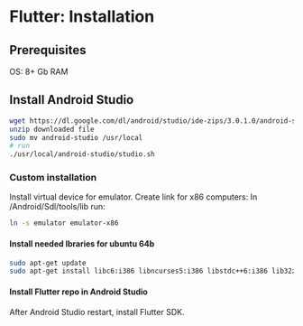 # Flutter: Installation
## Prerequisites
OS: 8+ Gb RAM

## Install Android Studio
```sh
wget https://dl.google.com/dl/android/studio/ide-zips/3.0.1.0/android-studio-ide-171.4443003-linux.zip
unzip downloaded file
sudo mv android-studio /usr/local
# run
./usr/local/android-studio/studio.sh
```
### Custom installation
Install virtual device for emulator. Create link for x86 computers:
In /Android/Sdl/tools/lib run:
```sh
ln -s emulator emulator-x86
```
#### Install needed lbraries for ubuntu 64b
```sh
sudo apt-get update
sudo apt-get install libc6:i386 libncurses5:i386 libstdc++6:i386 lib32z1 libbz2-1.0:i386
```
#### Install Flutter repo in Android Studio
After Android Studio restart, install Flutter SDK.
